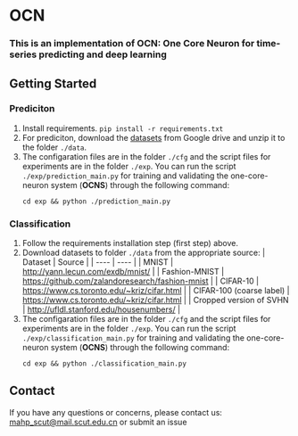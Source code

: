 # OCN
### This is an implementation of OCN: One Core Neuron for time-series predicting and deep learning

## Getting Started
### Prediciton
1. Install requirements. `pip install -r requirements.txt`
2. For prediciton, download the [datasets](https://drive.google.com/file/d/1GhkRjq-p7EVM9y6JSHyG2DJ73JgJ0E7t/view?usp=drive_link) from Google drive and unzip it to the folder `./data`. 
3. The configaration files are in the folder `./cfg` and the script files for experiments are in the folder `./exp`. You can run the script `./exp/prediction_main.py` for training and validating the one-core-neuron system (**OCNS**) through the following command:
    ```
    cd exp && python ./prediction_main.py
    ```
### Classification
1. Follow the requirements installation step (first step) above.
2. Download datasets to folder `./data` from the appropriate source:
    |  Dataset   | Source  |
    |  ----  | ----  |
    | MNIST  | http://yann.lecun.com/exdb/mnist/ |
    | Fashion-MNIST | https://github.com/zalandoresearch/fashion-mnist |
    | CIFAR-10 | https://www.cs.toronto.edu/~kriz/cifar.html |
    | CIFAR-100 (coarse label) | https://www.cs.toronto.edu/~kriz/cifar.html |
    | Cropped version of SVHN | http://ufldl.stanford.edu/housenumbers/ |
3. The configaration files are in the folder `./cfg` and the script files for experiments are in the folder `./exp`. You can run the script `./exp/classification_main.py` for training and validating the one-core-neuron system (**OCNS**) through the following command:
    ```
    cd exp && python ./classification_main.py
    ```

## Contact
If you have any questions or concerns, please contact us: mahp_scut@mail.scut.edu.cn or submit an issue
